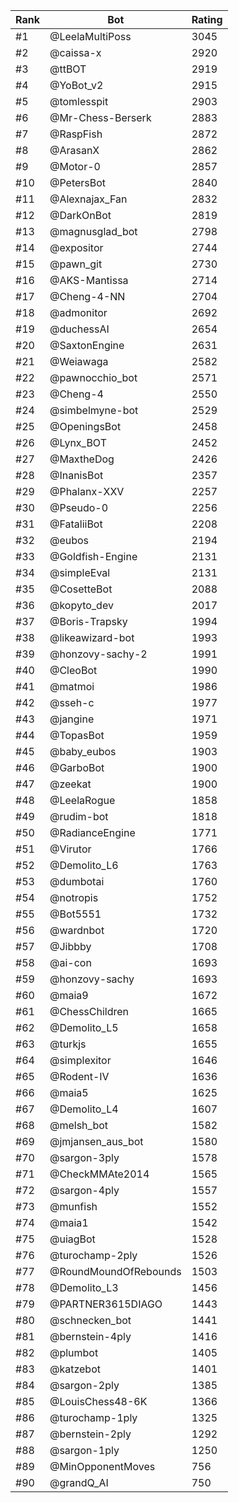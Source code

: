 Rank|Bot|Rating
---|---|---
#1|@LeelaMultiPoss|3045
#2|@caissa-x|2920
#3|@ttBOT|2919
#4|@YoBot_v2|2915
#5|@tomlesspit|2903
#6|@Mr-Chess-Berserk|2883
#7|@RaspFish|2872
#8|@ArasanX|2862
#9|@Motor-0|2857
#10|@PetersBot|2840
#11|@Alexnajax_Fan|2832
#12|@DarkOnBot|2819
#13|@magnusglad_bot|2798
#14|@expositor|2744
#15|@pawn_git|2730
#16|@AKS-Mantissa|2714
#17|@Cheng-4-NN|2704
#18|@admonitor|2692
#19|@duchessAI|2654
#20|@SaxtonEngine|2631
#21|@Weiawaga|2582
#22|@pawnocchio_bot|2571
#23|@Cheng-4|2550
#24|@simbelmyne-bot|2529
#25|@OpeningsBot|2458
#26|@Lynx_BOT|2452
#27|@MaxtheDog|2426
#28|@InanisBot|2357
#29|@Phalanx-XXV|2257
#30|@Pseudo-0|2256
#31|@FataliiBot|2208
#32|@eubos|2194
#33|@Goldfish-Engine|2131
#34|@simpleEval|2131
#35|@CosetteBot|2088
#36|@kopyto_dev|2017
#37|@Boris-Trapsky|1994
#38|@likeawizard-bot|1993
#39|@honzovy-sachy-2|1991
#40|@CleoBot|1990
#41|@matmoi|1986
#42|@sseh-c|1977
#43|@jangine|1971
#44|@TopasBot|1959
#45|@baby_eubos|1903
#46|@GarboBot|1900
#47|@zeekat|1900
#48|@LeelaRogue|1858
#49|@rudim-bot|1818
#50|@RadianceEngine|1771
#51|@Virutor|1766
#52|@Demolito_L6|1763
#53|@dumbotai|1760
#54|@notropis|1752
#55|@Bot5551|1732
#56|@wardnbot|1720
#57|@Jibbby|1708
#58|@ai-con|1693
#59|@honzovy-sachy|1693
#60|@maia9|1672
#61|@ChessChildren|1665
#62|@Demolito_L5|1658
#63|@turkjs|1655
#64|@simplexitor|1646
#65|@Rodent-IV|1636
#66|@maia5|1625
#67|@Demolito_L4|1607
#68|@melsh_bot|1582
#69|@jmjansen_aus_bot|1580
#70|@sargon-3ply|1578
#71|@CheckMMAte2014|1565
#72|@sargon-4ply|1557
#73|@munfish|1552
#74|@maia1|1542
#75|@uiagBot|1528
#76|@turochamp-2ply|1526
#77|@RoundMoundOfRebounds|1503
#78|@Demolito_L3|1456
#79|@PARTNER3615DIAGO|1443
#80|@schnecken_bot|1441
#81|@bernstein-4ply|1416
#82|@plumbot|1405
#83|@katzebot|1401
#84|@sargon-2ply|1385
#85|@LouisChess48-6K|1366
#86|@turochamp-1ply|1325
#87|@bernstein-2ply|1292
#88|@sargon-1ply|1250
#89|@MinOpponentMoves|756
#90|@grandQ_AI|750
